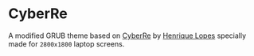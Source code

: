# CyberRe

A modified GRUB theme based on [CyberRe](https://www.gnome-look.org/p/1420727) by [Henrique Lopes](https://www.gnome-look.org/u/henrique42henk) specially made for `2800x1800` laptop screens.
